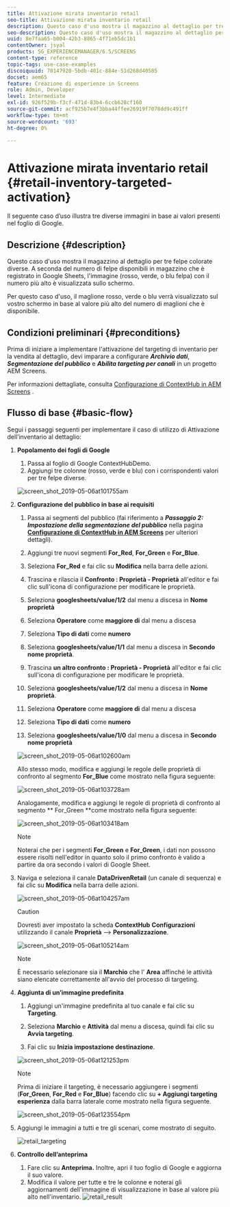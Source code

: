 ```yaml
---
title: Attivazione mirata inventario retail
seo-title: Attivazione mirata inventario retail
description: Questo caso d'uso mostra il magazzino al dettaglio per tre felpe colorate diverse. A seconda del numero di felpe disponibili in magazzino che è registrato in Google Sheets, l'immagine (rosso, verde, o blu felpa) con il numero più alto è visualizzata sullo schermo.
seo-description: Questo caso d'uso mostra il magazzino al dettaglio per tre felpe colorate diverse. A seconda del numero di felpe disponibili in magazzino che è registrato in Google Sheets, l'immagine (rosso, verde, o blu felpa) con il numero più alto è visualizzata sullo schermo.
uuid: 8e7faa65-b004-42b3-8865-4f71eb5dc1b1
contentOwner: jsyal
products: SG_EXPERIENCEMANAGER/6.5/SCREENS
content-type: reference
topic-tags: use-case-examples
discoiquuid: 70147920-5bdb-401c-884e-51d268d40585
docset: aem65
feature: Creazione di esperienze in Screens
role: Admin, Developer
level: Intermediate
exl-id: 926f529b-f3cf-471d-83b4-6ccb628cf160
source-git-commit: acf925b7e4f3bba44ffee26919f7078dd9c491ff
workflow-type: tm+mt
source-wordcount: '693'
ht-degree: 0%

---
```


# Attivazione mirata inventario retail {#retail-inventory-targeted-activation}

Il seguente caso d’uso illustra tre diverse immagini in base ai valori presenti nel foglio di Google.

## Descrizione {#description}

Questo caso d&#39;uso mostra il magazzino al dettaglio per tre felpe colorate diverse. A seconda del numero di felpe disponibili in magazzino che è registrato in Google Sheets, l&#39;immagine (rosso, verde, o blu felpa) con il numero più alto è visualizzata sullo schermo.

Per questo caso d&#39;uso, il maglione rosso, verde o blu verrà visualizzato sul vostro schermo in base al valore più alto del numero di maglioni che è disponibile.

## Condizioni preliminari {#preconditions}

Prima di iniziare a implementare l&#39;attivazione del targeting di inventario per la vendita al dettaglio, devi imparare a configurare ***Archivio dati***, ***Segmentazione del pubblico*** e ***Abilita targeting per canali*** in un progetto AEM Screens.

Per informazioni dettagliate, consulta [Configurazione di ContextHub in AEM Screens](configuring-context-hub.md) .

## Flusso di base {#basic-flow}

Segui i passaggi seguenti per implementare il caso di utilizzo di Attivazione dell’inventario al dettaglio:

1. **Popolamento dei fogli di Google**

   1. Passa al foglio di Google ContextHubDemo.
   1. Aggiungi tre colonne (rosso, verde e blu) con i corrispondenti valori per tre felpe diverse.

   ![screen_shot_2019-05-06at101755am](assets/screen_shot_2019-05-06at101755am.png)

1. **Configurazione del pubblico in base ai requisiti**

   1. Passa ai segmenti del pubblico (fai riferimento a ***Passaggio 2: Impostazione della segmentazione del pubblico*** nella pagina **[Configurazione di ContextHub in AEM Screens](configuring-context-hub.md)** per ulteriori dettagli).

   1. Aggiungi tre nuovi segmenti **For_Red**, **For_Green** e **For_Blue**.

   1. Seleziona **For_Red** e fai clic su **Modifica** nella barra delle azioni.

   1. Trascina e rilascia il **Confronto : Proprietà - Proprietà** all&#39;editor e fai clic sull&#39;icona di configurazione per modificare le proprietà.
   1. Seleziona **googlesheets/value/1/2** dal menu a discesa in **Nome proprietà**

   1. Seleziona **Operatore** come **maggiore di** dal menu a discesa

   1. Seleziona **Tipo di dati** come **numero**

   1. Seleziona **googlesheets/value/1/1** dal menu a discesa in **Secondo nome proprietà**.

   1. Trascina **un altro confronto : Proprietà - Proprietà** all&#39;editor e fai clic sull&#39;icona di configurazione per modificare le proprietà.
   1. Seleziona **googlesheets/value/1/2** dal menu a discesa in **Nome proprietà**.

   1. Seleziona **Operatore** come **maggiore di** dal menu a discesa

   1. Seleziona **Tipo di dati** come **numero**

   1. Seleziona **googlesheets/value/1/0** dal menu a discesa in **Secondo nome proprietà**

   ![screen_shot_2019-05-06at102600am](assets/screen_shot_2019-05-06at102600am.png)

   Allo stesso modo, modifica e aggiungi le regole delle proprietà di confronto al segmento **For_Blue** come mostrato nella figura seguente:

   ![screen_shot_2019-05-06at103728am](assets/screen_shot_2019-05-06at103728am.png)

   Analogamente, modifica e aggiungi le regole di proprietà di confronto al segmento ** For_Green **come mostrato nella figura seguente:

   ![screen_shot_2019-05-06at103418am](assets/screen_shot_2019-05-06at103418am.png)

   >[!NOTE]
   >
   >Noterai che per i segmenti **For_Green** e **For_Green**, i dati non possono essere risolti nell&#39;editor in quanto solo il primo confronto è valido a partire da ora secondo i valori di Google Sheet.

1. Naviga e seleziona il canale **DataDrivenRetail** (un canale di sequenza) e fai clic su **Modifica** nella barra delle azioni.

   ![screen_shot_2019-05-06at104257am](assets/screen_shot_2019-05-06at104257am.png)

   >[!CAUTION]
   >
   >Dovresti aver impostato la scheda **ContextHub** **Configurazioni** utilizzando il canale **Proprietà** —> **Personalizzazione**.

   ![screen_shot_2019-05-06at105214am](assets/screen_shot_2019-05-06at105214am.png)

   >[!NOTE]
   È necessario selezionare sia il **Marchio** che l&#39; **Area** affinché le attività siano elencate correttamente all&#39;avvio del processo di targeting.

1. **Aggiunta di un’immagine predefinita**

   1. Aggiungi un&#39;immagine predefinita al tuo canale e fai clic su **Targeting**.
   1. Seleziona **Marchio** e **Attività** dal menu a discesa, quindi fai clic su **Avvia targeting**.

   1. Fai clic su **Inizia impostazione destinazione**.

   ![screen_shot_2019-05-06at121253pm](assets/screen_shot_2019-05-06at121253pm.png)

   >[!NOTE]
   Prima di iniziare il targeting, è necessario aggiungere i segmenti (**For_Green**, **For_Red** e **For_Blue**) facendo clic su **+ Aggiungi targeting esperienza** dalla barra laterale come mostrato nella figura seguente.

   ![screen_shot_2019-05-06at123554pm](assets/screen_shot_2019-05-06at123554pm.png)

1. Aggiungi le immagini a tutti e tre gli scenari, come mostrato di seguito.

   ![retail_targeting](assets/retail_targeting.gif)

1. **Controllo dell’anteprima**

   1. Fare clic su **Anteprima.** Inoltre, apri il tuo foglio di Google e aggiorna il suo valore.
   1. Modifica il valore per tutte e tre le colonne e noterai gli aggiornamenti dell&#39;immagine di visualizzazione in base al valore più alto nell&#39;inventario.
   ![retail_result](assets/retail_result.gif)
